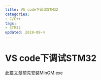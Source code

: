 ```yaml
---
title: VS code下调试STM32
categories: 
- C/C++
tags:
- STM32
updated: 2019-09-4	
---
```


# VS code下调试STM32

此篇文章前先安装MinGM.exe

[Visual Studio Code 如何编写运行 C、C++ 程序]: https://www.zhihu.com/question/30315894

